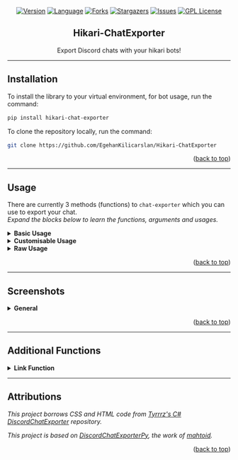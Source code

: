 <div align="center">

[![Version][pypi-version]][pypi-url]
[![Language][language-dom]][github-url]
[![Forks][forks-shield]][forks-url]
[![Stargazers][stars-shield]][stars-url]
[![Issues][issues-shield]][issues-url]
[![GPL License][license-shield]][license-url]

  <h2>Hikari-ChatExporter</h2>

  <p>
    Export Discord chats with your hikari bots!
    <br />
</p>
</div>

---

## Installation

To install the library to your virtual environment, for bot usage, run the command:

```sh
pip install hikari-chat-exporter
```

To clone the repository locally, run the command:

```sh
git clone https://github.com/EgehanKilicarslan/Hikari-ChatExporter
```

<p align="right">(<a href="#top">back to top</a>)</p>

---

## Usage

There are currently 3 methods (functions) to `chat-exporter` which you can use to export your chat.<br/>
_Expand the blocks below to learn the functions, arguments and usages._

<details><summary><b>Basic Usage</b></summary>

`.quick_export()` is the simplest way of using chat-exporter.

Using the _quick_export_ function will gather the history of the channel you give, build the transcript then post the file and embed directly to the channel - returning a message object gathered from the message it posted.

This is mostly seen as a demo function, as opposed to a command you should actually use.

**Required Argument(s):**<br/>
`channel`: `hikari.channels.PartialChannel` object, whether `ctx.channel` or any channel you gather.

**Optional Argument(s):**<br/>
`bot`: `commands.Bot` object to gather members who are no longer in your guild.

**Return Argument:**<br/>
`hikari.messages.Message`: The message _quick_export_ will send, containing the embed and exported chat file.

**Example:**

```python
import hikari
import lightbulb
import chat_exporter


bot = hikari.GatewayBot(token="...")
client = lightbulb.client_from_app(bot)
bot.subscribe(hikari.StartingEvent, client.start)

...

@client.register
class Save(
    lightbulb.SlashCommand,
    name="save",
    description="Saves current chat transcript."
):
    @lightbulb.invoke
    async def invoke(self, ctx: lightbulb.Context) -> None:
        await chat_exporter.quick_export(ctx.interaction.get_channel())
        await ctx.respond("Transcript created!")

...
```

</details>

<details><summary><b>Customisable Usage</b></summary>

`.export()` is the most efficient and flexible method to export a chat using chat-exporter.

Using the _export_ function will generate a transcript using the channel you pass in, along with using any of the custom kwargs passed in to set limits, timezone, 24h formats and more (listed below).

This would be the main function to use within chat-exporter.

**Required Argument(s):**<br/>
`channel`: `hikari.channels.PartialChannel` object, whether `ctx.channel` or any channel you gather.

**Optional Argument(s):**<br/>
`limit`: Integer value to set the limit (amount of messages) the chat exporter gathers when grabbing the history (default=unlimited).<br/>
`tz_info`: String value of a [TZ Database name](https://en.wikipedia.org/wiki/List_of_tz_database_time_zones#List) to set a custom timezone for the exported messages (default=UTC)<br/>
`military_time`: Boolean value to set a 24h format for times within your exported chat (default=False | 12h format)<br/>
`fancy_times`: Boolean value which toggles the 'fancy times' (Today|Yesterday|Day)<br/>
`bot`: `commands.Bot` object to gather members who are no longer in your guild.

**Return Argument:**<br/>
`transcript`: The HTML build-up for you to construct the HTML File with Discord.

**Example:**

```python
import io
import hikari
import lightbulb
import chat_exporter


bot = hikari.GatewayBot(token="...")
client = lightbulb.client_from_app(bot)
bot.subscribe(hikari.StartingEvent, client.start)

...

@client.register
class Save(
    lightbulb.SlashCommand,
    name="save",
    description="Saves current chat transcript."
):
    @lightbulb.invoke
    async def invoke(self, ctx: lightbulb.Context) -> None:
        limit: int = 100
        tz_info: str = "UTC"
        military_time: bool = True
        channel = ctx.interaction.get_channel()

        transcript = await chat_exporter.export(
            channel,
            limit=limit,
            tz_info=tz_info,
            military_time=military_time,
            bot=bot
        )

        if transcript is None:
            return

        transcript_file = hikari.files.Bytes(io.BytesIO(transcript.encode()), f"transcript-{channel.name}.html")

        await ctx.respond(transcript_file)
```

</details>
<details><summary><b>Raw Usage</b></summary>

`.raw_export()` is for the crazy people who like to do their own thing when using chat-exporter.

Using the _raw_export_ function will generate a transcript using the list of messages you pass in, along with using any of the custom kwargs passed in to set limits, timezone, 24h formats and more (listed below).

This would be for people who want to filter what content to export.

**Required Argument(s):**<br/>
`channel`: `hikari.channels.PartialChannel` object, whether `ctx.channel` or any channel you gather (this is just for padding the header).<br/>
`messages`: A list of Message objects which you wish to export to an HTML file.

**Optional Argument(s):**<br/>
`tz_info`: String value of a [TZ Database name](https://en.wikipedia.org/wiki/List_of_tz_database_time_zones#List) to set a custom timezone for the exported messages (default=UTC)<br/>
`military_time`: Boolean value to set a 24h format for times within your exported chat (default=False | 12h format)<br/>
`fancy_times`: Boolean value which toggles the 'fancy times' (Today|Yesterday|Day)<br/>
`bot`: `commands.Bot` object to gather members who are no longer in your guild.

**Return Argument:**<br/>
`transcript`: The HTML build-up for you to construct the HTML File with Discord.

**Example:**

```python
import io
import hikari
import lightbulb
import chat_exporter


bot = hikari.GatewayBot(token="...")
client = lightbulb.client_from_app(bot)
bot.subscribe(hikari.StartingEvent, client.start)

...

@client.register
class Save(
    lightbulb.SlashCommand,
    name="save",
    description="Saves current chat transcript."
):
    @lightbulb.invoke
    async def invoke(self, ctx: lightbulb.Context) -> None:
        tz_info: str = "UTC"
        military_time: bool = True
        channel = ctx.interaction.get_channel()
        messages = bot.rest.fetch_messages(channel)

        transcript = await chat_exporter.raw_export(
            channel,
            messages=messages,
            tz_info=tz_info,
            military_time=military_time,
            bot=bot
        )

        if transcript is None:
            return

        transcript_file = hikari.files.Bytes(io.BytesIO(transcript.encode()), f"transcript-{channel.name}.html")

        await ctx.respond(transcript_file)
```

</details>

<p align="right">(<a href="#top">back to top</a>)</p>

---

## Screenshots

<details><summary><b>General</b></summary>
<ol>
    <details><summary>Discord</summary>
    <img src="https://raw.githubusercontent.com/EgehanKilicarslan/Hikari-ChatExporter/master/.screenshots/channel_output.png">
    </details>
    <details><summary>Chat-Exporter</summary>
    <img src="https://raw.githubusercontent.com/EgehanKilicarslan/Hikari-ChatExporter/master/.screenshots/html_output.png">
    </details>
</ol>
</details>
<p align="right">(<a href="#top">back to top</a>)</p>

---

## Additional Functions

<details><summary><b>Link Function</b></summary>
Downloading exported chats can build up a bunch of unwanted files on your PC which can get annoying, additionally - not everyone wants to download content from Discord.

Due to these pain, and many requests - I have built a fancy PHP script which will show the transcript file within a browser.<br/>

<ol>
<details><summary>quick_link</summary>
Similar in design to `.quick_export()` this is a bit of a demo function to produce a link and to give you an embed.

**Required Argument(s):**<br/>
`channel`: `hikari.channels.PartialChannel` object, whether `ctx.channel` or any channel you gather.<br/>
`message`: The Discord message containing the transcript file

**Return Argument:**<br/>
`hikari.messages.Message`: The message _quick_link_ will send, containing the embed.

**Example:**

```python
import hikari
import lightbulb
import chat_exporter


bot = hikari.GatewayBot(token="...")
client = lightbulb.client_from_app(bot)
bot.subscribe(hikari.StartingEvent, client.start)

...

@client.register
class Save(
    lightbulb.SlashCommand,
    name="save",
    description="Saves current chat transcript."
):
    @lightbulb.invoke
    async def invoke(self, ctx: lightbulb.Context) -> None:
        channel = ctx.interaction.get_channel()
        message = await chat_exporter.quick_export(channel)
        await chat_exporter.quick_link(channel, message)
```

</details>

<details><summary>link</summary>
A simple function to return the link you will need to view the transcript online.

**Required Argument(s):**<br/>
`message`: The Discord message containing the transcript file

**Return Argument:**<br/>
`link`: The link to view the transcript file online

**Example:**

```python
import io
import hikari
import lightbulb
import chat_exporter


bot = hikari.GatewayBot(token="...")
client = lightbulb.client_from_app(bot)
bot.subscribe(hikari.StartingEvent, client.start)

...

@client.register
class Save(
    lightbulb.SlashCommand,
    name="save",
    description="Saves current chat transcript."
):
    @lightbulb.invoke
    async def invoke(self, ctx: lightbulb.Context) -> None:
        channel = ctx.interaction.get_channel()
        transcript = await chat_exporter.export(channel)

        if transcript is None:
            return

        transcript_file = hikari.File(
            io.BytesIO(transcript.encode()),
            filename=f"transcript-{channel.name}.html",
        )

        message = await ctx.respond(attachment=transcript_file)
        link = await chat_exporter.link(message)

        await ctx.respond("Click this link to view the transcript online: " + link)
```

</details>
</ol>

_Please note that the PHP script does NOT store any information.<br/>
It simply makes a request to the given URL and echos (prints) the content for you to be able to view it._

</details>

---

## Attributions

_This project borrows CSS and HTML code from [Tyrrrz's C# DiscordChatExporter](https://github.com/Tyrrrz/DiscordChatExporter/) repository._

_This project is based on [DiscordChatExporterPy](https://github.com/mahtoid/DiscordChatExporterPy), the work of [mahtoid](https://github.com/mahtoid)._

<p align="right">(<a href="#top">back to top</a>)</p>

<!-- LINK DUMP -->

[pypi-version]: https://img.shields.io/pypi/v/hikari-chat-exporter?style=for-the-badge
[pypi-url]: https://pypi.org/project/hikari-chat-exporter/
[language-dom]: https://img.shields.io/github/languages/top/EgehanKilicarslan/Hikari-ChatExporter?style=for-the-badge
[forks-shield]: https://img.shields.io/github/forks/EgehanKilicarslan/Hikari-ChatExporter?style=for-the-badge
[forks-url]: https://github.com/EgehanKilicarslan/Hikari-ChatExporter/
[stars-shield]: https://img.shields.io/github/stars/EgehanKilicarslan/Hikari-ChatExporter?style=for-the-badge
[stars-url]: https://github.com/EgehanKilicarslan/Hikari-ChatExporter/stargazers
[issues-shield]: https://img.shields.io/github/issues/EgehanKilicarslan/Hikari-ChatExporter?style=for-the-badge
[issues-url]: https://github.com/EgehanKilicarslan/Hikari-ChatExporter/issues
[license-shield]: https://img.shields.io/github/license/EgehanKilicarslan/Hikari-ChatExporter?style=for-the-badge
[license-url]: https://github.com/EgehanKilicarslan/Hikari-ChatExporter/blob/master/LICENSE
[github-url]: https://github.com/EgehanKilicarslan/Hikari-ChatExporter/
